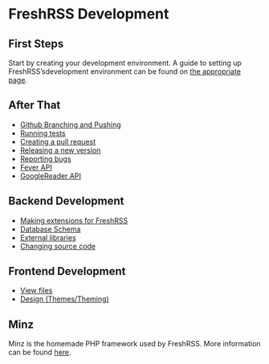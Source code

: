 # FreshRSS Development

## First Steps

Start by creating your development environment. A guide to setting up FreshRSS’sdevelopment environment can be found on [the appropriate page](02_First_steps.md).

## After That

* [Github Branching and Pushing](02_Github.md)
* [Running tests](03_Running_tests.md)
* [Creating a pull request](04_Pull_requests.md)
* [Releasing a new version](05_Release_new_version.md)
* [Reporting bugs](06_Reporting_Bugs.md)
* [Fever API](06_Fever_API.md)
* [GoogleReader API](06_GoogleReader_API.md)

## Backend Development

* [Making extensions for FreshRSS](03_Backend/05_Extensions.md)
* [Database Schema](03_Backend/01_Database_schema.md)
* [External libraries](03_Backend/03_External_libraries.md)
* [Changing source code](03_Backend/04_Changing_source_code.md)

## Frontend Development

* [View files](04_Frontend/01_View_files.md)
* [Design (Themes/Theming)](04_Frontend/02_Design.md)

## Minz

Minz is the homemade PHP framework used by FreshRSS. More information can be found [here](Minz/index.md).

